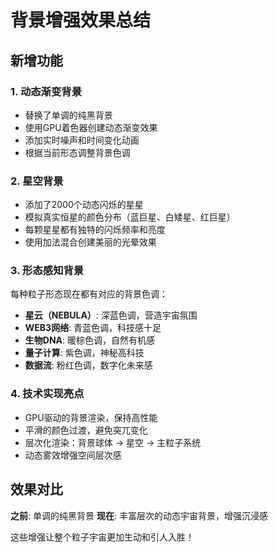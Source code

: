 # 背景增强效果总结

## 新增功能

### 1. 动态渐变背景
- 替换了单调的纯黑背景
- 使用GPU着色器创建动态渐变效果
- 添加实时噪声和时间变化动画
- 根据当前形态调整背景色调

### 2. 星空背景
- 添加了2000个动态闪烁的星星
- 模拟真实恒星的颜色分布（蓝巨星、白矮星、红巨星）
- 每颗星星都有独特的闪烁频率和亮度
- 使用加法混合创建美丽的光晕效果

### 3. 形态感知背景
每种粒子形态现在都有对应的背景色调：
- **星云（NEBULA）**: 深蓝色调，营造宇宙氛围
- **WEB3网络**: 青蓝色调，科技感十足
- **生物DNA**: 暖棕色调，自然有机感
- **量子计算**: 紫色调，神秘高科技
- **数据流**: 粉红色调，数字化未来感

### 4. 技术实现亮点
- GPU驱动的背景渲染，保持高性能
- 平滑的颜色过渡，避免突兀变化
- 层次化渲染：背景球体 → 星空 → 主粒子系统
- 动态雾效增强空间层次感

## 效果对比
**之前**: 单调的纯黑背景
**现在**: 丰富层次的动态宇宙背景，增强沉浸感

这些增强让整个粒子宇宙更加生动和引人入胜！ 
